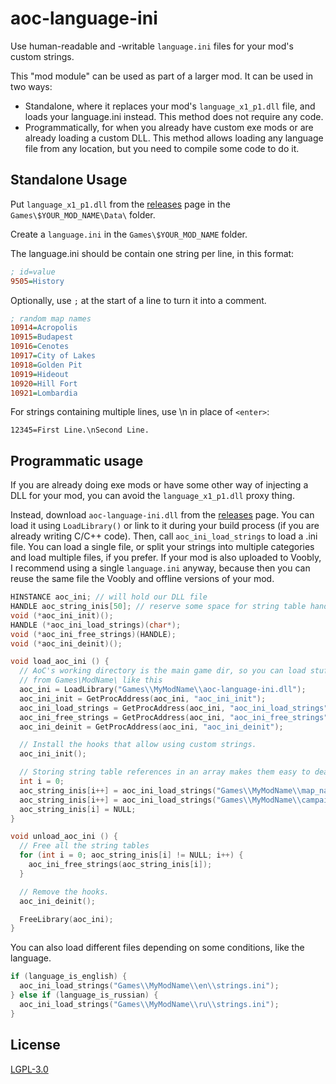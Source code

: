 # aoc-language-ini

Use human-readable and -writable `language.ini` files for your mod's custom strings.

This "mod module" can be used as part of a larger mod. It can be used in two ways:

 - Standalone, where it replaces your mod's `language_x1_p1.dll` file, and loads
   your language.ini instead. This method does not require any code.
 - Programmatically, for when you already have custom exe mods or are already
   loading a custom DLL. This method allows loading any language file from any
   location, but you need to compile some code to do it.

## Standalone Usage

Put `language_x1_p1.dll` from the [releases](https://github.com/SiegeEngineers/aoc-language-ini)
page in the `Games\$YOUR_MOD_NAME\Data\` folder.

Create a `language.ini` in the `Games\$YOUR_MOD_NAME` folder.

The language.ini should be contain one string per line, in this format:

```ini
; id=value
9505=History
```

Optionally, use `;` at the start of a line to turn it into a comment.
```ini
; random map names
10914=Acropolis
10915=Budapest
10916=Cenotes
10917=City of Lakes
10918=Golden Pit
10919=Hideout
10920=Hill Fort
10921=Lombardia
```

For strings containing multiple lines, use \n in place of `<enter>`:

```
12345=First Line.\nSecond Line.
```

## Programmatic usage

If you are already doing exe mods or have some other way of injecting a DLL for your mod, you can avoid the `language_x1_p1.dll` proxy thing.

Instead, download `aoc-language-ini.dll` from the [releases](https://github.com/SiegeEngineers/aoc-language-ini)
page.
You can load it using `LoadLibrary()` or link to it during your build process (if you are already writing C/C++ code).
Then, call `aoc_ini_load_strings` to load a .ini file.
You can load a single file, or split your strings into multiple categories and load multiple files, if you prefer.
If your mod is also uploaded to Voobly, I recommend using a single `language.ini` anyway, because then you can reuse the same file the Voobly and offline versions of your mod.

```c
HINSTANCE aoc_ini; // will hold our DLL file
HANDLE aoc_string_inis[50]; // reserve some space for string table handles
void (*aoc_ini_init)();
HANDLE (*aoc_ini_load_strings)(char*);
void (*aoc_ini_free_strings)(HANDLE);
void (*aoc_ini_deinit)();

void load_aoc_ini () {
  // AoC's working directory is the main game dir, so you can load stuff
  // from Games\ModName\ like this
  aoc_ini = LoadLibrary("Games\\MyModName\\aoc-language-ini.dll");
  aoc_ini_init = GetProcAddress(aoc_ini, "aoc_ini_init");
  aoc_ini_load_strings = GetProcAddress(aoc_ini, "aoc_ini_load_strings");
  aoc_ini_free_strings = GetProcAddress(aoc_ini, "aoc_ini_free_strings");
  aoc_ini_deinit = GetProcAddress(aoc_ini, "aoc_ini_deinit");

  // Install the hooks that allow using custom strings.
  aoc_ini_init();

  // Storing string table references in an array makes them easy to deallocate later
  int i = 0;
  aoc_string_inis[i++] = aoc_ini_load_strings("Games\\MyModName\\map_names.ini");
  aoc_string_inis[i++] = aoc_ini_load_strings("Games\\MyModName\\campaign_strings.ini");
  aoc_string_inis[i] = NULL;
}

void unload_aoc_ini () {
  // Free all the string tables
  for (int i = 0; aoc_string_inis[i] != NULL; i++) {
    aoc_ini_free_strings(aoc_string_inis[i]);
  }

  // Remove the hooks.
  aoc_ini_deinit();

  FreeLibrary(aoc_ini);
}
```

You can also load different files depending on some conditions, like the language.
```c
if (language_is_english) {
  aoc_ini_load_strings("Games\\MyModName\\en\\strings.ini");
} else if (language_is_russian) {
  aoc_ini_load_strings("Games\\MyModName\\ru\\strings.ini");
}
```

## License

[LGPL-3.0](./LICENSE.md)
